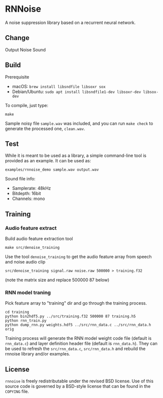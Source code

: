 # RNNoise
A noise suppression library based on a recurrent neural network.

## Change

Output Noise Sound  

## Build

Prerequisite
* macOS: `brew install libsndfile libsoxr sox`
* Debian/Ubuntu: `sudo apt install libsndfile1-dev libsoxr-dev libsox-dev`

To compile, just type:
```shell
make
```

Sample noisy file `sample.wav` was included, and you can run `make check` to generate the processed one, `clean.wav`.

## Test

While it is meant to be used as a library, a simple command-line tool is
provided as an example. It can be used as:
```shell
examples/rnnoise_demo sample.wav output.wav
```
Sound file info:
- Samplerate: 48kHz
- Bitdepth: 16bit
- Channels: mono

## Training

### Audio feature extract

Build audio feature extraction tool
```shell
make src/denoise_training
```

Use the tool `denoise_training` to get the audio feature array from speech and noise audio clip
```shell
src/denoise_training signal.raw noise.raw 500000 > training.f32
```
(note the matrix size and replace 500000 87 below)

### RNN model traning

Pick feature array to "training" dir and go through the training process.
```shell
cd training
python bin2hdf5.py ../src/training.f32 500000 87 training.h5
python rnn_train.py
python dump_rnn.py weights.hdf5 ../src/rnn_data.c ../src/rnn_data.h orig
```

Training process will generate the RNN model weight code file (default is `rnn_data.c`) and layer definition header file (default is `rnn_data.h`).
They can be used to refresh the `src/rnn_data.c`, `src/rnn_data.h` and rebuild the rnnoise library and/or examples.

## License

`rnnoise` is freely redistributable under the revised BSD license.
Use of this source code is governed by a BSD-style license that can be found in the `COPYING` file.
